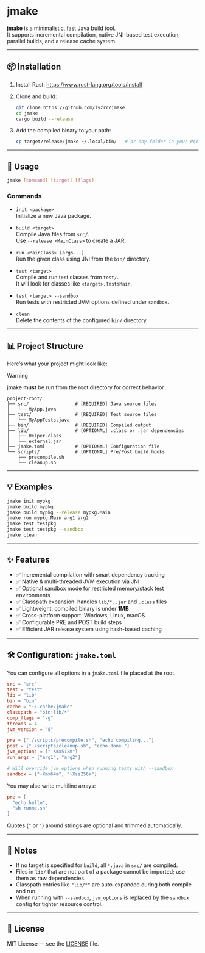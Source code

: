 # jmake

**jmake** is a minimalistic, fast Java build tool.  
It supports incremental compilation, native JNI-based test execution, parallel builds, and a release cache system.

---

## 📦 Installation

1. Install Rust: https://www.rust-lang.org/tools/install

2. Clone and build:

    ```bash
    git clone https://github.com/lvzrr/jmake
    cd jmake
    cargo build --release
    ```

3. Add the compiled binary to your path:

    ```bash
    cp target/release/jmake ~/.local/bin/   # or any folder in your PATH
    ```

---

## 🚀 Usage

```bash
jmake [command] [target] [flags]
```

### Commands

- `init <package>`  
  Initialize a new Java package.

- `build <target>`  
  Compile Java files from `src/`.  
  Use `--release <MainClass>` to create a JAR.

- `run <MainClass> [args...]`  
  Run the given class using JNI from the `bin/` directory.

- `test <target>`  
  Compile and run test classes from `test/`.  
  It will look for classes like `<target>.TestsMain`.

- `test <target> --sandbox`  
  Run tests with restricted JVM options defined under `sandbox`.

- `clean`  
  Delete the contents of the configured `bin/` directory.

---

## 📊 Project Structure

Here’s what your project might look like:

> [!WARNING]
> jmake **must** be run from the root directory for correct behavior

```
project-root/
├── src/                 # [REQUIRED] Java source files
│   └── MyApp.java
├── test/                # [REQUIRED] Test source files
│   └── MyAppTests.java
├── bin/                 # [REQUIRED] Compiled output
├── lib/                 # [OPTIONAL] .class or .jar dependencies
│   ├── Helper.class
│   └── external.jar
├── jmake.toml           # [OPTIONAL] Configuration file
└── scripts/             # [OPTIONAL] Pre/Post build hooks
    ├── precompile.sh
    └── cleanup.sh
```

---

## 💡 Examples

```bash
jmake init mypkg
jmake build mypkg
jmake build mypkg --release mypkg.Main
jmake run mypkg.Main arg1 arg2
jmake test testpkg
jmake test testpkg --sandbox
jmake clean
```

---

## ✨ Features

- ✅ Incremental compilation with smart dependency tracking  
- ✅ Native & multi-threaded JVM execution via JNI  
- ✅ Optional sandbox mode for restricted memory/stack test environments  
- ✅ Classpath expansion: handles `lib/*`, `.jar` and `.class` files  
- ✅ Lightweight: compiled binary is under **1MB**  
- ✅ Cross-platform support: Windows, Linux, macOS  
- ✅ Configurable PRE and POST build steps  
- ✅ Efficient JAR release system using hash-based caching  

---

## 🛠 Configuration: `jmake.toml`

You can configure all options in a `jmake.toml` file placed at the root.

```toml
src = "src"
test = "test"
lib = "lib"
bin = "bin"
cache = "~/.cache/jmake"
classpath = "bin:lib/*"
comp_flags = "-g"
threads = 4
jvm_version = "8"

pre = ["./scripts/precompile.sh", "echo compiling..."]
post = ["./scripts/cleanup.sh", "echo done."]
jvm_options = ["-Xmx512m"]
run_args = ["arg1", "arg2"]

# Will override jvm_options when running tests with --sandbox
sandbox = ["-Xmx64m", "-Xss256k"]
```

You may also write multiline arrays:

```toml
pre = [
  "echo hello",
  "sh runme.sh"
]
```

Quotes (`"` or `'`) around strings are optional and trimmed automatically.

---

## 📎 Notes

- If no target is specified for `build`, all `*.java` in `src/` are compiled.  
- Files in `lib/` that are not part of a package cannot be imported; use them as raw dependencies.  
- Classpath entries like `"lib/*"` are auto-expanded during both compile and run.  
- When running with `--sandbox`, `jvm_options` is replaced by the `sandbox` config for tighter resource control.  

---

## 💼 License

MIT License — see the [LICENSE](./LICENSE) file.
